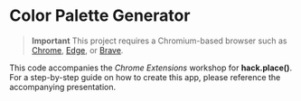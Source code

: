 # Color Palette Generator

> **Important**
> This project requires a Chromium-based browser such as [Chrome](https://www.google.com/chrome/), [Edge](https://www.microsoft.com/en-us/edge), or [Brave](https://brave.com/download/).

This code accompanies the _Chrome Extensions_ workshop for **hack.place()**. For a step-by-step guide on how to create this app, please reference the accompanying presentation.

